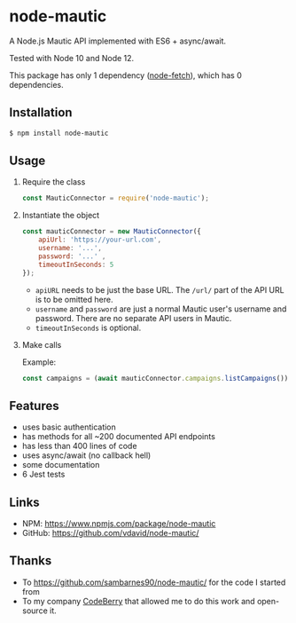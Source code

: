 # node-mautic
A Node.js Mautic API implemented with ES6 + async/await.

Tested with Node 10 and Node 12.

This package has only 1 dependency ([node-fetch](https://github.com/node-fetch/node-fetch)), which has 0 dependencies.

## Installation

```bash
$ npm install node-mautic
```

## Usage

1. Require the class

   ```javascript
   const MauticConnector = require('node-mautic');
   ```

2. Instantiate the object

   ```javascript
   const mauticConnector = new MauticConnector({
       apiUrl: 'https://your-url.com',
       username: '...',
       password: '...' ,
       timeoutInSeconds: 5
   });
   ```

    - `apiURL` needs to be just the base URL. The `/url/` part of the API URL is to be omitted here.
    - `username` and `password` are just a normal Mautic user's username and password. There are no separate API users in Mautic.
    - `timeoutInSeconds` is optional.

3. Make calls

   Example:

   ```javascript
   const campaigns = (await mauticConnector.campaigns.listCampaigns()).campaigns;
   ```

## Features

 - uses basic authentication
 - has methods for all ~200 documented API endpoints
 - has less than 400 lines of code
 - uses async/await (no callback hell) 
 - some documentation
 - 6 Jest tests


## Links

 - NPM: https://www.npmjs.com/package/node-mautic
 - GitHub: https://github.com/vdavid/node-mautic/
 
## Thanks

 - To https://github.com/sambarnes90/node-mautic/ for the code I started from
 - To my company [CodeBerry](https://codeberryschool.com) that allowed me to do this work and open-source it.
